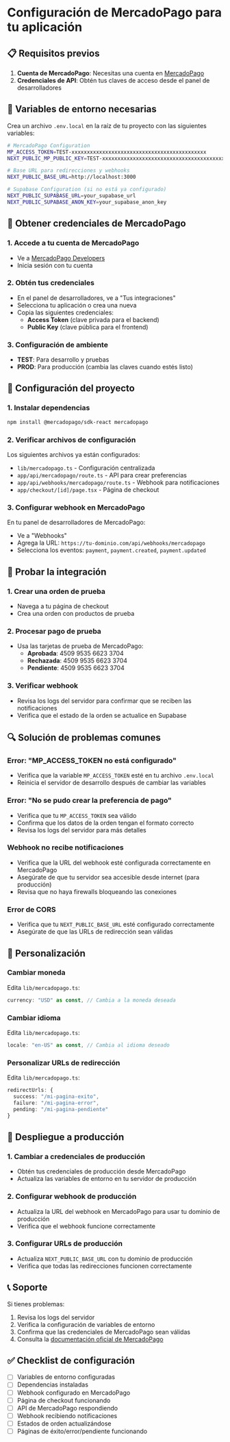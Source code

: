 # Configuración de MercadoPago para tu aplicación

## 📋 Requisitos previos

1. **Cuenta de MercadoPago**: Necesitas una cuenta en [MercadoPago](https://www.mercadopago.com/)
2. **Credenciales de API**: Obtén tus claves de acceso desde el panel de desarrolladores

## 🔑 Variables de entorno necesarias

Crea un archivo `.env.local` en la raíz de tu proyecto con las siguientes variables:

```bash
# MercadoPago Configuration
MP_ACCESS_TOKEN=TEST-xxxxxxxxxxxxxxxxxxxxxxxxxxxxxxxxxxxxxxxxxxxx
NEXT_PUBLIC_MP_PUBLIC_KEY=TEST-xxxxxxxxxxxxxxxxxxxxxxxxxxxxxxxxxxxxxxxxxxxx

# Base URL para redirecciones y webhooks
NEXT_PUBLIC_BASE_URL=http://localhost:3000

# Supabase Configuration (si no está ya configurado)
NEXT_PUBLIC_SUPABASE_URL=your_supabase_url
NEXT_PUBLIC_SUPABASE_ANON_KEY=your_supabase_anon_key
```

## 🔐 Obtener credenciales de MercadoPago

### 1. Accede a tu cuenta de MercadoPago

- Ve a [MercadoPago Developers](https://www.mercadopago.com/developers)
- Inicia sesión con tu cuenta

### 2. Obtén tus credenciales

- En el panel de desarrolladores, ve a "Tus integraciones"
- Selecciona tu aplicación o crea una nueva
- Copia las siguientes credenciales:
  - **Access Token** (clave privada para el backend)
  - **Public Key** (clave pública para el frontend)

### 3. Configuración de ambiente

- **TEST**: Para desarrollo y pruebas
- **PROD**: Para producción (cambia las claves cuando estés listo)

## 🚀 Configuración del proyecto

### 1. Instalar dependencias

```bash
npm install @mercadopago/sdk-react mercadopago
```

### 2. Verificar archivos de configuración

Los siguientes archivos ya están configurados:

- `lib/mercadopago.ts` - Configuración centralizada
- `app/api/mercadopago/route.ts` - API para crear preferencias
- `app/api/webhooks/mercadopago/route.ts` - Webhook para notificaciones
- `app/checkout/[id]/page.tsx` - Página de checkout

### 3. Configurar webhook en MercadoPago

En tu panel de desarrolladores de MercadoPago:

- Ve a "Webhooks"
- Agrega la URL: `https://tu-dominio.com/api/webhooks/mercadopago`
- Selecciona los eventos: `payment`, `payment.created`, `payment.updated`

## 🧪 Probar la integración

### 1. Crear una orden de prueba

- Navega a tu página de checkout
- Crea una orden con productos de prueba

### 2. Procesar pago de prueba

- Usa las tarjetas de prueba de MercadoPago:
  - **Aprobada**: 4509 9535 6623 3704
  - **Rechazada**: 4509 9535 6623 3704
  - **Pendiente**: 4509 9535 6623 3704

### 3. Verificar webhook

- Revisa los logs del servidor para confirmar que se reciben las notificaciones
- Verifica que el estado de la orden se actualice en Supabase

## 🔍 Solución de problemas comunes

### Error: "MP_ACCESS_TOKEN no está configurado"

- Verifica que la variable `MP_ACCESS_TOKEN` esté en tu archivo `.env.local`
- Reinicia el servidor de desarrollo después de cambiar las variables

### Error: "No se pudo crear la preferencia de pago"

- Verifica que tu `MP_ACCESS_TOKEN` sea válido
- Confirma que los datos de la orden tengan el formato correcto
- Revisa los logs del servidor para más detalles

### Webhook no recibe notificaciones

- Verifica que la URL del webhook esté configurada correctamente en MercadoPago
- Asegúrate de que tu servidor sea accesible desde internet (para producción)
- Revisa que no haya firewalls bloqueando las conexiones

### Error de CORS

- Verifica que tu `NEXT_PUBLIC_BASE_URL` esté configurado correctamente
- Asegúrate de que las URLs de redirección sean válidas

## 📱 Personalización

### Cambiar moneda

Edita `lib/mercadopago.ts`:

```typescript
currency: "USD" as const, // Cambia a la moneda deseada
```

### Cambiar idioma

Edita `lib/mercadopago.ts`:

```typescript
locale: "en-US" as const, // Cambia al idioma deseado
```

### Personalizar URLs de redirección

Edita `lib/mercadopago.ts`:

```typescript
redirectUrls: {
  success: "/mi-pagina-exito",
  failure: "/mi-pagina-error",
  pending: "/mi-pagina-pendiente"
}
```

## 🚀 Despliegue a producción

### 1. Cambiar a credenciales de producción

- Obtén tus credenciales de producción desde MercadoPago
- Actualiza las variables de entorno en tu servidor de producción

### 2. Configurar webhook de producción

- Actualiza la URL del webhook en MercadoPago para usar tu dominio de producción
- Verifica que el webhook funcione correctamente

### 3. Configurar URLs de producción

- Actualiza `NEXT_PUBLIC_BASE_URL` con tu dominio de producción
- Verifica que todas las redirecciones funcionen correctamente

## 📞 Soporte

Si tienes problemas:

1. Revisa los logs del servidor
2. Verifica la configuración de variables de entorno
3. Confirma que las credenciales de MercadoPago sean válidas
4. Consulta la [documentación oficial de MercadoPago](https://www.mercadopago.com/developers)

## ✅ Checklist de configuración

- [ ] Variables de entorno configuradas
- [ ] Dependencias instaladas
- [ ] Webhook configurado en MercadoPago
- [ ] Página de checkout funcionando
- [ ] API de MercadoPago respondiendo
- [ ] Webhook recibiendo notificaciones
- [ ] Estados de orden actualizándose
- [ ] Páginas de éxito/error/pendiente funcionando
